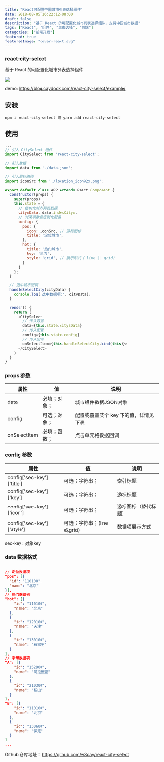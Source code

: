 ```yaml
---
title: "React可配置中国城市列表选择组件"
date: 2018-08-05T16:22:12+08:00
draft: false
description: "基于 React 的可配置化城市列表选择组件，支持中国城市数据"
tags: ["React", "组件", "城市选择", "前端"]
categories: ["前端开发"]
featured: true
featuredImage: "cover-react.svg"
---
```





### [react-city-select](https://github.com/w3cay/react-city-select)

基于 React 的可配置化城市列表选择组件

![](https://tva1.sinaimg.cn/large/008i3skNgy1gz8ur1zrpvj30hh0vbabp.jpg)

demo: https://blog.caydock.com/react-city-select/example/

## 安装
```
npm i react-city-select 或 yarn add react-city-select
```

## 使用

``` javascript
...
// 引入 CitySelect 组件
import CitySelect from 'react-city-select';

// 引入数据
import data from './data.json';

// 引入图标路径
import iconSrc from './location_icon@2x.png';

export default class APP extends React.Component {
  constructor(props) {
    super(props);
    this.state = {
      // 结构化城市列表数据
      citysData: data.indexCitys, 
      // 对某项数据定制化配置
      config: {
        pos: {
          icon: iconSrc, // 游标图标
          title: '定位城市',
        },
        hot: {
          title: '热门城市',
          key: '热门',
          style: 'grid', // 展示形式（ line || grid）
        }
      }
    };
  }

  // 选中城市回调
  handleSelectCity(cityData) {
    console.log('选中数据项:', cityData);
  }

  render() {
    return (
      <CitySelect
        // 传入数据
        data={this.state.citysData}
        // 传入配置
        config={this.state.config}
        // 传入回调
        onSelectItem={this.handleSelectCity.bind(this)}>
      </CitySelect>
    )
  }
}
```
### props 参数 

属性 | 值 | 说明
---|---|---
data | 必填；对象；| 城市组件数据JSON对象
config | 可选；对象；| 配置或覆盖某个 key 下的值，详情见下表
onSelectItem | 必填；函数；| 点击单元格数据回调


### config 参数

属性 | 值 | 说明
---|---|---
config['sec-key']['title'] | 可选；字符串；| 索引标题
config['sec-key']['key'] | 可选；字符串；| 游标标题
config['sec-key']['icon'] | 可选；字符串；| 游标图标（替代标题）
config['sec-key']['style'] | 可选；字符串；(line或grid) | 数据项展示方式

sec-key : 对象key


### data 数据格式

```JSON
   
// 定位数据项
"pos": [{
  "id": "110100",
  "name": "北京"
}],
// 热门数据项
"hot": [{
    "id": "110100",
    "name": "北京"
  },
  {
    "id": "120100",
    "name": "天津"
  },
  {
    "id": "130100",
    "name": "石家庄"
  }
],
// 字母数据项
"A": [{
    "id": "152900",
    "name": "阿拉善盟"
  },
  {
    "id": "210300",
    "name": "鞍山"
  }
],
"B": [{
    "id": "110100",
    "name": "北京"
  },
  {
    "id": "130600",
    "name": "保定"
  }
]
...
```
 Github 仓库地址： https://github.com/w3cay/react-city-select